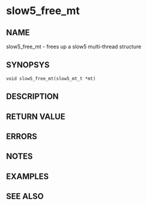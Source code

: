# slow5_free_mt

## NAME

slow5_free_mt - frees up a slow5 multi-thread structure

## SYNOPSYS

`void slow5_free_mt(slow5_mt_t *mt)`

## DESCRIPTION


## RETURN VALUE


## ERRORS


## NOTES


## EXAMPLES


## SEE ALSO

